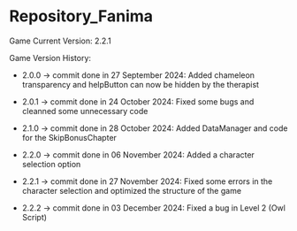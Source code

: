 # Repository_Fanima

Game Current Version: 2.2.1

Game Version History:

 - 2.0.0 -> commit done in 27 September 2024: Added chameleon transparency and helpButton can now be hidden by the therapist

 - 2.0.1 -> commit done in 24 October 2024: Fixed some bugs and cleanned some unnecessary code

 - 2.1.0 -> commit done in 28 October 2024: Added DataManager and code for the SkipBonusChapter

 - 2.2.0 -> commit done in 06 November 2024: Added a character selection option

 - 2.2.1 -> commit done in 27 November 2024: Fixed some errors in the character selection and optimized the structure of the game

 - 2.2.2 -> commit done in 03 December 2024: Fixed a bug in Level 2 (Owl Script)
